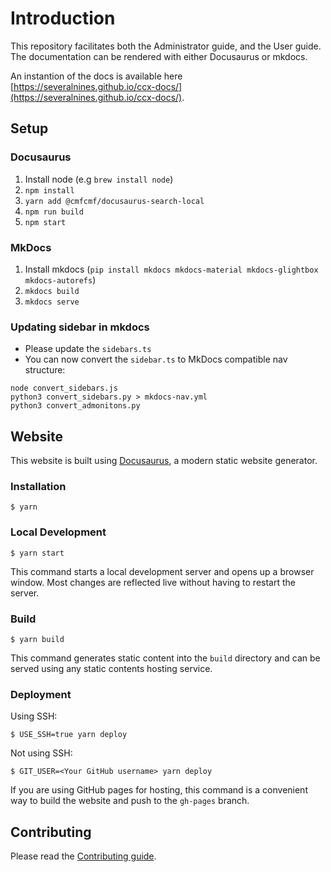 # Introduction

This repository facilitates both the Administrator guide, and the User guide.
The documentation can be rendered with either Docusaurus or mkdocs.

An instantion of the docs is available here [https://severalnines.github.io/ccx-docs/](https://severalnines.github.io/ccx-docs/).

## Setup

### Docusaurus

1. Install node (e.g `brew install node`)
2. `npm install`
3. `yarn add @cmfcmf/docusaurus-search-local`
3. `npm run build`
4. `npm start` 

### MkDocs

1. Install mkdocs (`pip install mkdocs mkdocs-material mkdocs-glightbox mkdocs-autorefs`)
2. `mkdocs build`
3. `mkdocs serve`

### Updating sidebar in mkdocs

- Please update the `sidebars.ts`
- You can now convert the `sidebar.ts` to MkDocs compatible nav structure:

```
node convert_sidebars.js
python3 convert_sidebars.py > mkdocs-nav.yml
python3 convert_admonitons.py
```

## Website

This website is built using [Docusaurus](https://docusaurus.io/), a modern static website generator.

### Installation

```
$ yarn
```

### Local Development

```
$ yarn start
```

This command starts a local development server and opens up a browser window. Most changes are reflected live without having to restart the server.

### Build

```
$ yarn build
```

This command generates static content into the `build` directory and can be served using any static contents hosting service.

### Deployment

Using SSH:

```
$ USE_SSH=true yarn deploy
```

Not using SSH:

```
$ GIT_USER=<Your GitHub username> yarn deploy
```

If you are using GitHub pages for hosting, this command is a convenient way to build the website and push to the `gh-pages` branch.


## Contributing

Please read the [Contributing guide](CONTRIBUTING.md).
